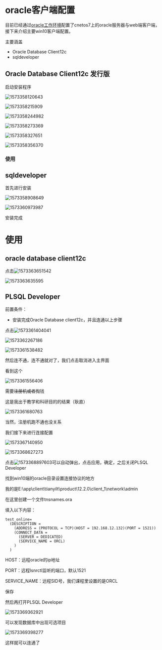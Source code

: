 # oracle客户端配置

目前已经通过[oracle工作环境](./2019-11-03-oracle工作环境.md)配置了cnetos7上的oracle服务器与web端客户端，接下来介绍主要win10客户端配置。

主要涵盖

- Oracle Database Client12c
- sqldeveloper

## Oracle Database Client12c 发行版

启动安装程序

![1573358120643](2019-11-10-oracle%E5%AE%A2%E6%88%B7%E7%AB%AF%E9%85%8D%E7%BD%AE.assets/1573358120643.png)

![1573358215909](2019-11-10-oracle%E5%AE%A2%E6%88%B7%E7%AB%AF%E9%85%8D%E7%BD%AE.assets/1573358215909.png)

![1573358244982](2019-11-10-oracle%E5%AE%A2%E6%88%B7%E7%AB%AF%E9%85%8D%E7%BD%AE.assets/1573358244982.png)

![1573358273369](2019-11-10-oracle%E5%AE%A2%E6%88%B7%E7%AB%AF%E9%85%8D%E7%BD%AE.assets/1573358273369.png)

![1573358327651](2019-11-10-oracle%E5%AE%A2%E6%88%B7%E7%AB%AF%E9%85%8D%E7%BD%AE.assets/1573358327651.png)

![1573358356370](2019-11-10-oracle%E5%AE%A2%E6%88%B7%E7%AB%AF%E9%85%8D%E7%BD%AE.assets/1573358356370.png)

### 使用



## sqldeveloper

首先进行安装

![1573358908649](2019-11-10-oracle%E5%AE%A2%E6%88%B7%E7%AB%AF%E9%85%8D%E7%BD%AE.assets/1573358908649.png)

![1573360973987](2019-11-10-oracle%E5%AE%A2%E6%88%B7%E7%AB%AF%E9%85%8D%E7%BD%AE.assets/1573360973987.png)

安装完成

# 使用

## oracle database client12c

点击![1573363651542](2019-11-10-oracle%E5%AE%A2%E6%88%B7%E7%AB%AF%E9%85%8D%E7%BD%AE.assets/1573363651542.png)

![1573363635595](2019-11-10-oracle%E5%AE%A2%E6%88%B7%E7%AB%AF%E9%85%8D%E7%BD%AE.assets/1573363635595.png)

## PLSQL Developer

前置条件：

- 安装完成Oracle Database client12c，并且连通以上步骤

点击![1573361404041](2019-11-10-oracle%E5%AE%A2%E6%88%B7%E7%AB%AF%E9%85%8D%E7%BD%AE.assets/1573361404041.png)

![1573362267186](2019-11-10-oracle%E5%AE%A2%E6%88%B7%E7%AB%AF%E9%85%8D%E7%BD%AE.assets/1573362267186.png)

![1573361538482](2019-11-10-oracle%E5%AE%A2%E6%88%B7%E7%AB%AF%E9%85%8D%E7%BD%AE.assets/1573361538482.png)

然后连不通，连不通就对了，我们点击取消进入主界面

看到这个

![1573361556406](2019-11-10-oracle%E5%AE%A2%E6%88%B7%E7%AB%AF%E9%85%8D%E7%BD%AE.assets/1573361556406.png)

需要~~注册机或者~~掏钱

这是我出于教学和科研目的的结果（耿直）

![1573361680763](2019-11-10-oracle%E5%AE%A2%E6%88%B7%E7%AB%AF%E9%85%8D%E7%BD%AE.assets/1573361680763.png)

当然，注册机跑不通也没关系

我们接下来进行连接配置

![1573367140950](2019-11-10-oracle%E5%AE%A2%E6%88%B7%E7%AB%AF%E9%85%8D%E7%BD%AE.assets/1573367140950.png)

![1573368627273](2019-11-10-oracle%E5%AE%A2%E6%88%B7%E7%AB%AF%E9%85%8D%E7%BD%AE.assets/1573368627273.png)

点击![1573368897603](2019-11-10-oracle%E5%AE%A2%E6%88%B7%E7%AB%AF%E9%85%8D%E7%BD%AE.assets/1573368897603.png)可以自动弹出，点击应用，确定，之后关闭PLSQL Developer



找到win10端的oracle目录设置连接协议的地方

我的是E:\app\client\tianyilt\product\12.2.0\client_1\network\admin

在这里创建一个文件tnsnames.ora

填入以下内容：

```
test_online=  
  (DESCRIPTION =  
    (ADDRESS = (PROTOCOL = TCP)(HOST = 192.168.12.132)(PORT = 1521))  
    (CONNECT_DATA =  
      (SERVER = DEDICATED)  
      (SERVICE_NAME = ORCL)  
    )  
  )  
```

HOST：远程oracle的ip地址

PORT：远程lsnrctl监听的端口，默认1521

SERVICE_NAME：远程SID号，我们课程里设置的是ORCL

保存

然后再打开PLSQL Developer

![1573369362921](2019-11-10-oracle%E5%AE%A2%E6%88%B7%E7%AB%AF%E9%85%8D%E7%BD%AE.assets/1573369362921.png)

可以发现数据库中出现可选项目

![1573369398277](2019-11-10-oracle%E5%AE%A2%E6%88%B7%E7%AB%AF%E9%85%8D%E7%BD%AE.assets/1573369398277.png)

这样就可以连通了